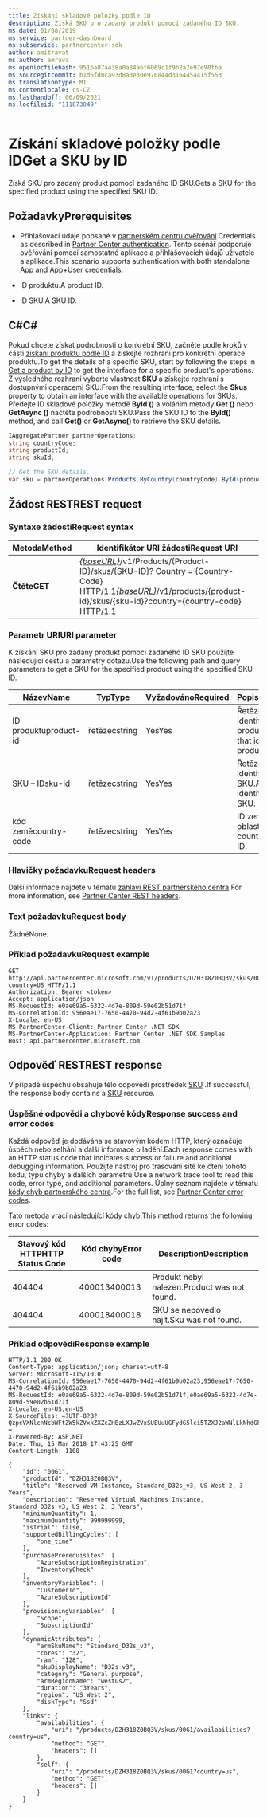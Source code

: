 ```yaml
---
title: Získání skladové položky podle ID
description: Získá SKU pro zadaný produkt pomocí zadaného ID SKU.
ms.date: 01/08/2019
ms.service: partner-dashboard
ms.subservice: partnercenter-sdk
author: amitravat
ms.author: amrava
ms.openlocfilehash: 9516a87a438a0a84a6f6069c1f9b2a2e97e90fba
ms.sourcegitcommit: b1d6fd0ca93d8a3e30e970844d3164454415f553
ms.translationtype: MT
ms.contentlocale: cs-CZ
ms.lasthandoff: 06/09/2021
ms.locfileid: "111873849"
---
```

# <a name="get-a-sku-by-id"></a><span data-ttu-id="d7fa2-103">Získání skladové položky podle ID</span><span class="sxs-lookup"><span data-stu-id="d7fa2-103">Get a SKU by ID</span></span>

<span data-ttu-id="d7fa2-104">Získá SKU pro zadaný produkt pomocí zadaného ID SKU.</span><span class="sxs-lookup"><span data-stu-id="d7fa2-104">Gets a SKU for the specified product using the specified SKU ID.</span></span>

## <a name="prerequisites"></a><span data-ttu-id="d7fa2-105">Požadavky</span><span class="sxs-lookup"><span data-stu-id="d7fa2-105">Prerequisites</span></span>

- <span data-ttu-id="d7fa2-106">Přihlašovací údaje popsané v [partnerském centru ověřování](partner-center-authentication.md).</span><span class="sxs-lookup"><span data-stu-id="d7fa2-106">Credentials as described in [Partner Center authentication](partner-center-authentication.md).</span></span> <span data-ttu-id="d7fa2-107">Tento scénář podporuje ověřování pomocí samostatné aplikace a přihlašovacích údajů uživatele a aplikace.</span><span class="sxs-lookup"><span data-stu-id="d7fa2-107">This scenario supports authentication with both standalone App and App+User credentials.</span></span>

- <span data-ttu-id="d7fa2-108">ID produktu.</span><span class="sxs-lookup"><span data-stu-id="d7fa2-108">A product ID.</span></span>

- <span data-ttu-id="d7fa2-109">ID SKU.</span><span class="sxs-lookup"><span data-stu-id="d7fa2-109">A SKU ID.</span></span>

## <a name="c"></a><span data-ttu-id="d7fa2-110">C\#</span><span class="sxs-lookup"><span data-stu-id="d7fa2-110">C\#</span></span>

<span data-ttu-id="d7fa2-111">Pokud chcete získat podrobnosti o konkrétní SKU, začněte podle kroků v části [získání produktu podle ID](get-a-product-by-id.md) a získejte rozhraní pro konkrétní operace produktu.</span><span class="sxs-lookup"><span data-stu-id="d7fa2-111">To get the details of a specific SKU, start by following the steps in [Get a product by ID](get-a-product-by-id.md) to get the interface for a specific product's operations.</span></span> <span data-ttu-id="d7fa2-112">Z výsledného rozhraní vyberte vlastnost **SKU** a získejte rozhraní s dostupnými operacemi SKU.</span><span class="sxs-lookup"><span data-stu-id="d7fa2-112">From the resulting interface, select the **Skus** property to obtain an interface with the available operations for SKUs.</span></span> <span data-ttu-id="d7fa2-113">Předejte ID skladové položky metodě **ById ()** a voláním metody **Get ()** nebo **GetAsync ()** načtěte podrobnosti SKU.</span><span class="sxs-lookup"><span data-stu-id="d7fa2-113">Pass the SKU ID to the **ById()** method, and call **Get()** or **GetAsync()** to retrieve the SKU details.</span></span>

``` csharp
IAggregatePartner partnerOperations;
string countryCode;
string productId;
string skuId;

// Get the SKU details.
var sku = partnerOperations.Products.ByCountry(countryCode).ById(productId).Skus.ById(skuId).Get();
```

## <a name="rest-request"></a><span data-ttu-id="d7fa2-114">Žádost REST</span><span class="sxs-lookup"><span data-stu-id="d7fa2-114">REST request</span></span>

### <a name="request-syntax"></a><span data-ttu-id="d7fa2-115">Syntaxe žádosti</span><span class="sxs-lookup"><span data-stu-id="d7fa2-115">Request syntax</span></span>

| <span data-ttu-id="d7fa2-116">Metoda</span><span class="sxs-lookup"><span data-stu-id="d7fa2-116">Method</span></span>  | <span data-ttu-id="d7fa2-117">Identifikátor URI žádosti</span><span class="sxs-lookup"><span data-stu-id="d7fa2-117">Request URI</span></span>                                                                                                         |
|---------|---------------------------------------------------------------------------------------------------------------------|
| <span data-ttu-id="d7fa2-118">**Čtěte**</span><span class="sxs-lookup"><span data-stu-id="d7fa2-118">**GET**</span></span> | <span data-ttu-id="d7fa2-119">[*{baseURL}*](partner-center-rest-urls.md)/v1/Products/{Product-ID}/skus/{SKU-ID}? Country = {Country-Code} HTTP/1.1</span><span class="sxs-lookup"><span data-stu-id="d7fa2-119">[*{baseURL}*](partner-center-rest-urls.md)/v1/products/{product-id}/skus/{sku-id}?country={country-code} HTTP/1.1</span></span>   |

### <a name="uri-parameter"></a><span data-ttu-id="d7fa2-120">Parametr URI</span><span class="sxs-lookup"><span data-stu-id="d7fa2-120">URI parameter</span></span>

<span data-ttu-id="d7fa2-121">K získání SKU pro zadaný produkt pomocí zadaného ID SKU použijte následující cestu a parametry dotazu.</span><span class="sxs-lookup"><span data-stu-id="d7fa2-121">Use the following path and query parameters to get a SKU for the specified product using the specified SKU ID.</span></span>

| <span data-ttu-id="d7fa2-122">Název</span><span class="sxs-lookup"><span data-stu-id="d7fa2-122">Name</span></span>                   | <span data-ttu-id="d7fa2-123">Typ</span><span class="sxs-lookup"><span data-stu-id="d7fa2-123">Type</span></span>     | <span data-ttu-id="d7fa2-124">Vyžadováno</span><span class="sxs-lookup"><span data-stu-id="d7fa2-124">Required</span></span> | <span data-ttu-id="d7fa2-125">Popis</span><span class="sxs-lookup"><span data-stu-id="d7fa2-125">Description</span></span>                                                     |
|------------------------|----------|----------|-----------------------------------------------------------------|
| <span data-ttu-id="d7fa2-126">ID produktu</span><span class="sxs-lookup"><span data-stu-id="d7fa2-126">product-id</span></span>             | <span data-ttu-id="d7fa2-127">řetězec</span><span class="sxs-lookup"><span data-stu-id="d7fa2-127">string</span></span>   | <span data-ttu-id="d7fa2-128">Yes</span><span class="sxs-lookup"><span data-stu-id="d7fa2-128">Yes</span></span>      | <span data-ttu-id="d7fa2-129">Řetězec, který identifikuje produkt.</span><span class="sxs-lookup"><span data-stu-id="d7fa2-129">A string that identifies the product.</span></span>                           |
| <span data-ttu-id="d7fa2-130">SKU – ID</span><span class="sxs-lookup"><span data-stu-id="d7fa2-130">sku-id</span></span>                 | <span data-ttu-id="d7fa2-131">řetězec</span><span class="sxs-lookup"><span data-stu-id="d7fa2-131">string</span></span>   | <span data-ttu-id="d7fa2-132">Yes</span><span class="sxs-lookup"><span data-stu-id="d7fa2-132">Yes</span></span>      | <span data-ttu-id="d7fa2-133">Řetězec, který identifikuje SKU.</span><span class="sxs-lookup"><span data-stu-id="d7fa2-133">A string that identifies the SKU.</span></span>                               |
| <span data-ttu-id="d7fa2-134">kód země</span><span class="sxs-lookup"><span data-stu-id="d7fa2-134">country-code</span></span>           | <span data-ttu-id="d7fa2-135">řetězec</span><span class="sxs-lookup"><span data-stu-id="d7fa2-135">string</span></span>   | <span data-ttu-id="d7fa2-136">Yes</span><span class="sxs-lookup"><span data-stu-id="d7fa2-136">Yes</span></span>      | <span data-ttu-id="d7fa2-137">ID země nebo oblasti.</span><span class="sxs-lookup"><span data-stu-id="d7fa2-137">A country/region ID.</span></span>                                            |

### <a name="request-headers"></a><span data-ttu-id="d7fa2-138">Hlavičky požadavku</span><span class="sxs-lookup"><span data-stu-id="d7fa2-138">Request headers</span></span>

<span data-ttu-id="d7fa2-139">Další informace najdete v tématu [záhlaví REST partnerského centra](headers.md).</span><span class="sxs-lookup"><span data-stu-id="d7fa2-139">For more information, see [Partner Center REST headers](headers.md).</span></span>

### <a name="request-body"></a><span data-ttu-id="d7fa2-140">Text požadavku</span><span class="sxs-lookup"><span data-stu-id="d7fa2-140">Request body</span></span>

<span data-ttu-id="d7fa2-141">Žádné</span><span class="sxs-lookup"><span data-stu-id="d7fa2-141">None.</span></span>

### <a name="request-example"></a><span data-ttu-id="d7fa2-142">Příklad požadavku</span><span class="sxs-lookup"><span data-stu-id="d7fa2-142">Request example</span></span>

```http
GET http://api.partnercenter.microsoft.com/v1/products/DZH318Z0BQ3V/skus/00G1?country=US HTTP/1.1
Authorization: Bearer <token>
Accept: application/json
MS-RequestId: e0ae69a5-6322-4d7e-809d-59e02b51d71f
MS-CorrelationId: 956eae17-7650-4470-94d2-4f61b9b02a23
X-Locale: en-US
MS-PartnerCenter-Client: Partner Center .NET SDK
MS-PartnerCenter-Application: Partner Center .NET SDK Samples
Host: api.partnercenter.microsoft.com
```

## <a name="rest-response"></a><span data-ttu-id="d7fa2-143">Odpověď REST</span><span class="sxs-lookup"><span data-stu-id="d7fa2-143">REST response</span></span>

<span data-ttu-id="d7fa2-144">V případě úspěchu obsahuje tělo odpovědi prostředek [SKU](product-resources.md#sku) .</span><span class="sxs-lookup"><span data-stu-id="d7fa2-144">If successful, the response body contains a [SKU](product-resources.md#sku) resource.</span></span>

### <a name="response-success-and-error-codes"></a><span data-ttu-id="d7fa2-145">Úspěšné odpovědi a chybové kódy</span><span class="sxs-lookup"><span data-stu-id="d7fa2-145">Response success and error codes</span></span>

<span data-ttu-id="d7fa2-146">Každá odpověď je dodávána se stavovým kódem HTTP, který označuje úspěch nebo selhání a další informace o ladění.</span><span class="sxs-lookup"><span data-stu-id="d7fa2-146">Each response comes with an HTTP status code that indicates success or failure and additional debugging information.</span></span> <span data-ttu-id="d7fa2-147">Použijte nástroj pro trasování sítě ke čtení tohoto kódu, typu chyby a dalších parametrů.</span><span class="sxs-lookup"><span data-stu-id="d7fa2-147">Use a network trace tool to read this code, error type, and additional parameters.</span></span> <span data-ttu-id="d7fa2-148">Úplný seznam najdete v tématu [kódy chyb partnerského centra](error-codes.md).</span><span class="sxs-lookup"><span data-stu-id="d7fa2-148">For the full list, see [Partner Center error codes](error-codes.md).</span></span>

<span data-ttu-id="d7fa2-149">Tato metoda vrací následující kódy chyb:</span><span class="sxs-lookup"><span data-stu-id="d7fa2-149">This method returns the following error codes:</span></span>

| <span data-ttu-id="d7fa2-150">Stavový kód HTTP</span><span class="sxs-lookup"><span data-stu-id="d7fa2-150">HTTP Status Code</span></span>     | <span data-ttu-id="d7fa2-151">Kód chyby</span><span class="sxs-lookup"><span data-stu-id="d7fa2-151">Error code</span></span>   | <span data-ttu-id="d7fa2-152">Description</span><span class="sxs-lookup"><span data-stu-id="d7fa2-152">Description</span></span>                                                                                               |
|----------------------|--------------|-----------------------------------------------------------------------------------------------------------|
| <span data-ttu-id="d7fa2-153">404</span><span class="sxs-lookup"><span data-stu-id="d7fa2-153">404</span></span>                  | <span data-ttu-id="d7fa2-154">400013</span><span class="sxs-lookup"><span data-stu-id="d7fa2-154">400013</span></span>       | <span data-ttu-id="d7fa2-155">Produkt nebyl nalezen.</span><span class="sxs-lookup"><span data-stu-id="d7fa2-155">Product was not found.</span></span>                                                                                    |
| <span data-ttu-id="d7fa2-156">404</span><span class="sxs-lookup"><span data-stu-id="d7fa2-156">404</span></span>                  | <span data-ttu-id="d7fa2-157">400018</span><span class="sxs-lookup"><span data-stu-id="d7fa2-157">400018</span></span>       | <span data-ttu-id="d7fa2-158">SKU se nepovedlo najít.</span><span class="sxs-lookup"><span data-stu-id="d7fa2-158">Sku was not found.</span></span>                                                                                        |

### <a name="response-example"></a><span data-ttu-id="d7fa2-159">Příklad odpovědi</span><span class="sxs-lookup"><span data-stu-id="d7fa2-159">Response example</span></span>

```http
HTTP/1.1 200 OK
Content-Type: application/json; charset=utf-8
Server: Microsoft-IIS/10.0
MS-CorrelationId: 956eae17-7650-4470-94d2-4f61b9b02a23,956eae17-7650-4470-94d2-4f61b9b02a23
MS-RequestId: e0ae69a5-6322-4d7e-809d-59e02b51d71f,e0ae69a5-6322-4d7e-809d-59e02b51d71f
X-Locale: en-US,en-US
X-SourceFiles: =?UTF-8?B?QzpcVXNlcnNcbWFtZW5kZVxkZXZcZHBzLXJwZVxSUEUuUGFydG5lci5TZXJ2aWNlLkNhdGFsb2dcV2ViQXBpc1xDYXRhbG9nU2VydmljZS5WMi5XZWJcdjFccHJvZHVjdHNcRFpIMzE4WjBCUTNWXHNrdXNcMDBHMQ==?=
X-Powered-By: ASP.NET
Date: Thu, 15 Mar 2018 17:43:25 GMT
Content-Length: 1108

{
    "id": "00G1",
    "productId": "DZH318Z0BQ3V",
    "title": "Reserved VM Instance, Standard_D32s_v3, US West 2, 3 Years",
    "description": "Reserved Virtual Machines Instance, Standard_D32s_v3, US West 2, 3 Years",
    "minimumQuantity": 1,
    "maximumQuantity": 999999999,
    "isTrial": false,
    "supportedBillingCycles": [
        "one_time"
    ],
    "purchasePrerequisites": [
        "AzureSubscriptionRegistration",
        "InventoryCheck"
    ],
    "inventoryVariables": [
        "CustomerId",
        "AzureSubscriptionId"
    ],
    "provisioningVariables": [
        "Scope",
        "SubscriptionId"
    ],
    "dynamicAttributes": {
        "armSkuName": "Standard_D32s_v3",
        "cores": "32",
        "ram": "128",
        "skuDisplayName": "D32s v3",
        "category": "General purpose",
        "armRegionName": "westus2",
        "duration": "3Years",
        "region": "US West 2",
        "diskType": "Ssd"
    },
    "links": {
        "availabilities": {
            "uri": "/products/DZH318Z0BQ3V/skus/00G1/availabilities?country=us",
            "method": "GET",
            "headers": []
        },
        "self": {
            "uri": "/products/DZH318Z0BQ3V/skus/00G1?country=us",
            "method": "GET",
            "headers": []
        }
    }
}
```
